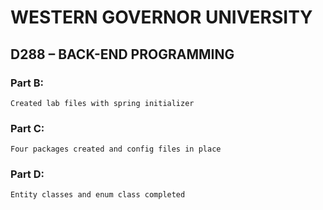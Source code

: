 # WESTERN GOVERNOR UNIVERSITY 
## D288 – BACK-END PROGRAMMING

### Part B:
```
Created lab files with spring initializer
```
### Part C:
```
Four packages created and config files in place
```
### Part D:
```
Entity classes and enum class completed
```
